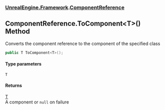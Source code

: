 ### [UnrealEngine.Framework](./UnrealEngine-Framework.md 'UnrealEngine.Framework').[ComponentReference](./ComponentReference.md 'UnrealEngine.Framework.ComponentReference')
## ComponentReference.ToComponent&lt;T&gt;() Method
Converts the component reference to the component of the specified class  
```csharp
public T ToComponent<T>();
```
#### Type parameters
<a name='UnrealEngine-Framework-ComponentReference-ToComponent-T-()-T'></a>
`T`  
  
#### Returns
[T](#UnrealEngine-Framework-ComponentReference-ToComponent-T-()-T 'UnrealEngine.Framework.ComponentReference.ToComponent&lt;T&gt;().T')  
A component or `null` on failure  
